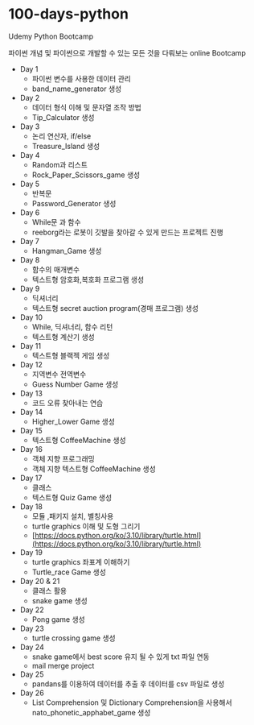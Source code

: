 # 100-days-python
Udemy Python Bootcamp 

파이썬 개념 및 파이썬으로 개발할 수 있는 모든 것을 다뤄보는 online Bootcamp

- Day 1
    - 파이썬 변수를 사용한 데이터 관리
    - band_name_generator 생성
- Day 2
    - 데이터 형식 이해 및 문자열 조작 방법
    - Tip_Calculator 생성
- Day 3
    - 논리 연산자, if/else
    - Treasure_Island 생성
- Day 4
    - Random과 리스트
    - Rock_Paper_Scissors_game 생성
- Day 5
    - 반복문
    - Password_Generator 생성
- Day 6
    - While문 과 함수
    - reeborg라는 로봇이 깃발을 찾아갈 수 있게 만드는 프로젝트 진행
- Day 7
    - Hangman_Game 생성
- Day 8
    - 함수의 매개변수
    - 텍스트형 암호화,복호화 프로그램 생성
- Day 9
    - 딕셔너리
    - 텍스트형 secret auction program(경매 프로그램) 생성
- Day 10
    - While, 딕셔너리, 함수 리턴
    - 텍스트형 계산기 생성
- Day 11
    - 텍스트형 블랙젝 게임 생성
- Day 12
    - 지역변수 전역변수
    - Guess Number Game 생성
- Day 13
    - 코드 오류 찾아내는 연습
- Day 14
    - Higher_Lower Game 생성
- Day 15
    - 텍스트형 CoffeeMachine 생성
- Day 16
    - 객체 지향 프로그래밍
    - 객체 지향 텍스트형 CoffeeMachine 생성
- Day 17
    - 클래스
    - 텍스트형 Quiz Game 생성
- Day 18
    - 모듈 ,패키지 설치, 별칭사용
    - turtle graphics 이해 및 도형 그리기
    - [https://docs.python.org/ko/3.10/library/turtle.html](https://docs.python.org/ko/3.10/library/turtle.html)
- Day 19
    - turtle graphics 좌표계 이해하기
    - Turtle_race Game 생성
- Day 20 & 21
    - 클래스 활용
    - snake game 생성
- Day 22
    - Pong game 생성
- Day 23
    - turtle crossing game 생성
- Day 24
    - snake game에서 best score 유지 될 수 있게 txt 파일 연동 
    - mail merge project 
- Day 25
    - pandans를 이용하여 데이터를 추출 후 데이터를 csv 파일로 생성 
- Day 26
    - List Comprehension 및 Dictionary Comprehension을 사용해서 nato_phonetic_apphabet_game 생성